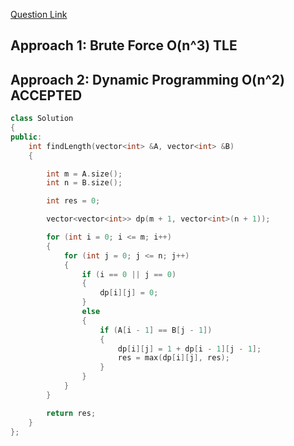 [Question Link](https://leetcode.com/contest/leetcode-weekly-contest-56/problems/maximum-length-of-repeated-subarray/)

## Approach 1: Brute Force O(n^3) TLE

## Approach 2: Dynamic Programming O(n^2) ACCEPTED

```cpp
class Solution
{
public:
    int findLength(vector<int> &A, vector<int> &B)
    {

        int m = A.size();
        int n = B.size();

        int res = 0;

        vector<vector<int>> dp(m + 1, vector<int>(n + 1));

        for (int i = 0; i <= m; i++)
        {
            for (int j = 0; j <= n; j++)
            {
                if (i == 0 || j == 0)
                {
                    dp[i][j] = 0;
                }
                else
                {
                    if (A[i - 1] == B[j - 1])
                    {
                        dp[i][j] = 1 + dp[i - 1][j - 1];
                        res = max(dp[i][j], res);
                    }
                }
            }
        }

        return res;
    }
};
```